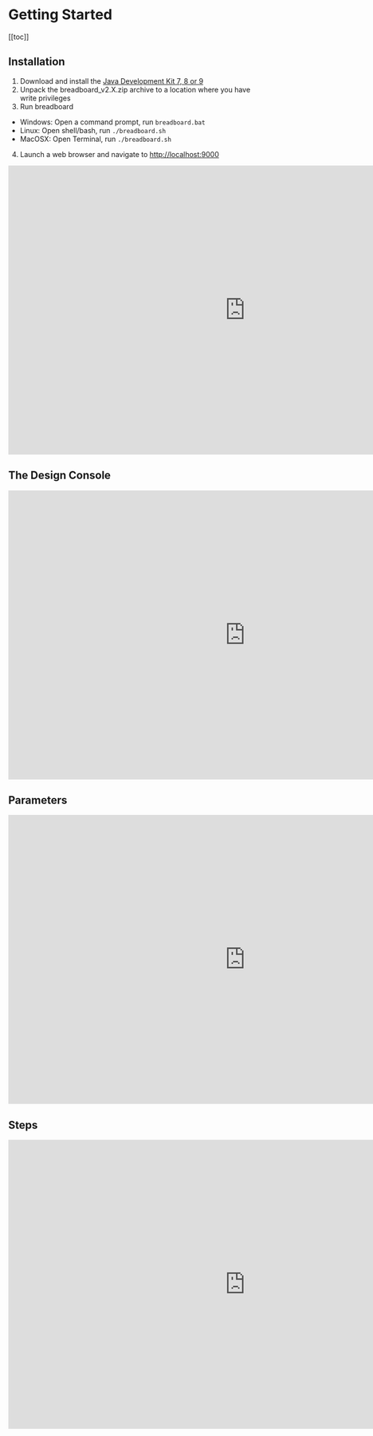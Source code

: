 # Getting Started

[[toc]]

## Installation
1. Download and install the [Java Development Kit 7, 8 or 9](http://www.oracle.com/technetwork/java/javase/downloads/jdk8-downloads-2133151.html)
2. Unpack the breadboard_v2.X.zip archive to a location where you have write privileges
3. Run breadboard
  * Windows: Open a command prompt, run ```breadboard.bat```
  * Linux: Open shell/bash, run ```./breadboard.sh```
  * MacOSX: Open Terminal, run ```./breadboard.sh```
4. Launch a web browser and navigate to [http://localhost:9000](http://localhost:9000)


<iframe class="youtube" width="950" height="580" src="https://www.youtube.com/embed/rZTlROeZn_w" title="YouTube video player" frameborder="0" allow="accelerometer; autoplay; clipboard-write; encrypted-media; gyroscope; picture-in-picture" allowfullscreen></iframe>


## The Design Console

<iframe class="youtube" width="950" height="580" src="https://www.youtube.com/embed/ihMFqfL8HW0?list=PLxLzL3EcWOXh6RZm5HYLsM-hmIFKW6sxH" title="YouTube video player" frameborder="0" allow="accelerometer; autoplay; clipboard-write; encrypted-media; gyroscope; picture-in-picture" allowfullscreen></iframe>


## Parameters

<iframe class="youtube" width="950" height="580" src="https://www.youtube.com/embed/BdRtck9qQ6w?list=PLxLzL3EcWOXh6RZm5HYLsM-hmIFKW6sxH" title="YouTube video player" frameborder="0" allow="accelerometer; autoplay; clipboard-write; encrypted-media; gyroscope; picture-in-picture" allowfullscreen></iframe>


## Steps

<iframe class="youtube" width="950" height="580" src="https://www.youtube.com/embed/bdLhCn9kI18?list=PLxLzL3EcWOXh6RZm5HYLsM-hmIFKW6sxH" title="YouTube video player" frameborder="0" allow="accelerometer; autoplay; clipboard-write; encrypted-media; gyroscope; picture-in-picture" allowfullscreen></iframe>
